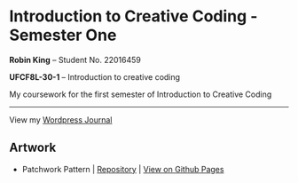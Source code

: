 # Introduction to Creative Coding - Semester One

**Robin King** – Student No. 22016459

**UFCF8L-30-1** – Introduction to creative coding

My coursework for the first semester of Introduction to Creative Coding

---

View my [Wordpress Journal](https://robinscreativecoding.wordpress.com/)

## Artwork

- Patchwork Pattern | [Repository](https://github.com/robeecodes/icc-semester-one/tree/main/patchwork) | [View on Github Pages](https://robeecodes.github.io/icc-semester-one/patchwork/)
